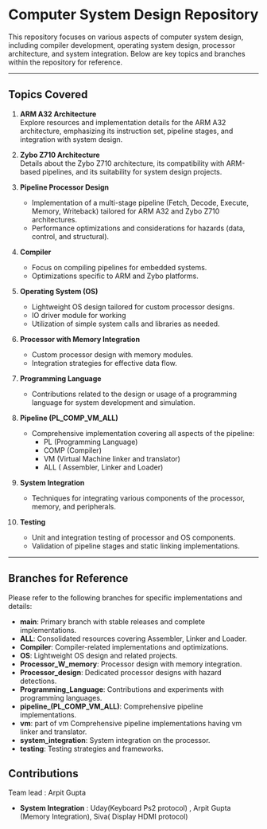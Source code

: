 # Computer System Design Repository

This repository focuses on various aspects of computer system design, including compiler development, operating system design, processor architecture, and system integration. Below are key topics and branches within the repository for reference.

---

## Topics Covered

1. **ARM A32 Architecture**  
   Explore resources and implementation details for the ARM A32 architecture, emphasizing its instruction set, pipeline stages, and integration with system design.

2. **Zybo Z710 Architecture**  
   Details about the Zybo Z710 architecture, its compatibility with ARM-based pipelines, and its suitability for system design projects.

3. **Pipeline Processor Design**

   - Implementation of a multi-stage pipeline (Fetch, Decode, Execute, Memory, Writeback) tailored for ARM A32 and Zybo Z710 architectures.
   - Performance optimizations and considerations for hazards (data, control, and structural).

4. **Compiler**

   - Focus on compiling pipelines for embedded systems.
   - Optimizations specific to ARM and Zybo platforms.

5. **Operating System (OS)**

   - Lightweight OS design tailored for custom processor designs.
   - IO driver module for working
   - Utilization of simple system calls and libraries as needed.

6. **Processor with Memory Integration**

   - Custom processor design with memory modules.
   - Integration strategies for effective data flow.

7. **Programming Language**

   - Contributions related to the design or usage of a programming language for system development and simulation.

8. **Pipeline (PL_COMP_VM_ALL)**

   - Comprehensive implementation covering all aspects of the pipeline:
     - PL (Programming Language)
     - COMP (Compiler)
     - VM (Virtual Machine linker and translator)
     - ALL ( Assembler, Linker and Loader)

9. **System Integration**

   - Techniques for integrating various components of the processor, memory, and peripherals.

10. **Testing**
    - Unit and integration testing of processor and OS components.
    - Validation of pipeline stages and static linking implementations.

---

## Branches for Reference

Please refer to the following branches for specific implementations and details:

- **main**: Primary branch with stable releases and complete implementations.
- **ALL**: Consolidated resources covering Assembler, Linker and Loader.
- **Compiler**: Compiler-related implementations and optimizations.
- **OS**: Lightweight OS design and related projects.
- **Processor_W_memory**: Processor design with memory integration.
- **Processor_design**: Dedicated processor designs with hazard detections.
- **Programming_Language**: Contributions and experiments with programming languages.
- **pipeline\_(PL_COMP_VM_ALL)**: Comprehensive pipeline implementations.
- **vm**: part of vm Comprehensive pipeline implementations having vm linker and translator.
- **system_integration**: System integration on the processor.
- **testing**: Testing strategies and frameworks.

## Contributions

Team lead : Arpit Gupta

- **System Integration** : Uday(Keyboard Ps2 protocol) , Arpit Gupta (Memory Integration), Siva( Display HDMI protocol)
